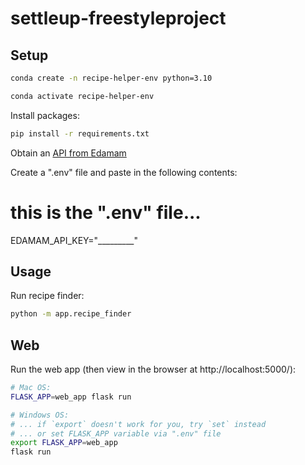 # settleup-freestyleproject



## Setup
```sh
conda create -n recipe-helper-env python=3.10

conda activate recipe-helper-env

```

Install packages:
```sh
pip install -r requirements.txt
```

Obtain an [API from Edamam](https://developer.edamam.com/edamam-docs-recipe-api)

Create a ".env" file and paste in the following contents:

# this is the ".env" file...

EDAMAM_API_KEY="_________"

## Usage

Run recipe finder:

```sh
python -m app.recipe_finder
```


## Web

Run the web app (then view in the browser at http://localhost:5000/):

```sh 
# Mac OS:
FLASK_APP=web_app flask run

# Windows OS:
# ... if `export` doesn't work for you, try `set` instead
# ... or set FLASK_APP variable via ".env" file
export FLASK_APP=web_app
flask run
```
